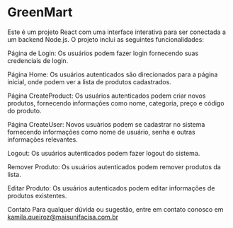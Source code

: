 # GreenMart
Este é um projeto React com uma interface interativa para ser conectada a um backend Node.js. O projeto inclui as seguintes funcionalidades:

Página de Login: Os usuários podem fazer login fornecendo suas credenciais de login.

Página Home: Os usuários autenticados são direcionados para a página inicial, onde podem ver a lista de produtos cadastrados.


Página CreateProduct: Os usuários autenticados podem criar novos produtos, fornecendo informações como nome, categoria, preço e código do produto.

Página CreateUser: Novos usuários podem se cadastrar no sistema fornecendo informações como nome de usuário, senha e outras informações relevantes.

Logout: Os usuários autenticados podem fazer logout do sistema.

Remover Produto: Os usuários autenticados podem remover produtos da lista.

Editar Produto: Os usuários autenticados podem editar informações de produtos existentes.

Contato
Para qualquer dúvida ou sugestão, entre em contato conosco em kamila.queiroz@maisunifacisa.com.br
